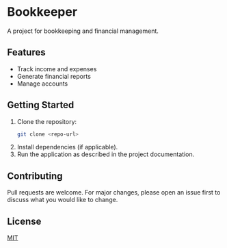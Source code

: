 # Bookkeeper

A project for bookkeeping and financial management.

## Features
- Track income and expenses
- Generate financial reports
- Manage accounts

## Getting Started
1. Clone the repository:
   ```bash
   git clone <repo-url>
   ```
2. Install dependencies (if applicable).
3. Run the application as described in the project documentation.

## Contributing
Pull requests are welcome. For major changes, please open an issue first to discuss what you would like to change.

## License
[MIT](LICENSE)
